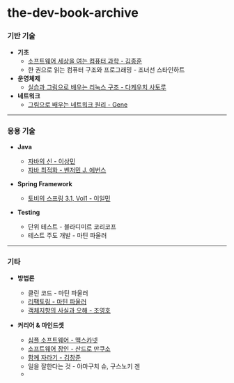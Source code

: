 # the-dev-book-archive


### 기반 기술
- **기초**
	- [소프트웨어 세상을 여는 컴퓨터 과학 - 김종훈](https://github.com/leeho1110/computer-science-opens-the-world-of-software)
	- 한 권으로 읽는 컴퓨터 구조와 프로그래밍 - 조너선 스타인하트
- **운영체제**
	- [실습과 그림으로 배우는 리눅스 구조 - 다케우치 사토루](https://github.com/leeho1110/learn-linux-structure-by-illustration-and-kata)
- **네트워크**
	- [그림으로 배우는 네트워크 원리 - Gene](https://github.com/leeho1110/learn-how-to-network-works-by-illustration)

---

### 응용 기술

- **Java**
	- [자바의 신 - 이상민](https://github.com/leeho1110/godofjava)
	- [자바 최적화 - 벤저민 J. 에번스](https://github.com/leeho1110/optimizing-Java)
- **Spring Framework**
	- [토비의 스프링 3.1, Vol1 - 이일민](https://github.com/leeho1110/tobys-spring-3.1-vol1)

- **Testing**
	- 단위 테스트 - 블라디미르 코리코프
	- 테스트 주도 개발 - 마틴 파울러
---

### 기타

- **방법론**
	- 클린 코드 - 마틴 파울러
	- [리팩토링 - 마틴 파울러](https://github.com/leeho1110/refactoring)
	- [객체지향의 사실과 오해 - 조영호](https://github.com/leeho1110/the-essense-of-object-orientation)

- **커리어 & 마인드셋**
	- [심플 소프트웨어 - 맥스카넷](https://github.com/leeho1110/simple-software)
	- [소프트웨어 장인 - 산드로 만쿠소](https://github.com/leeho1110/the-software-craftsman)
	- [함께 자라기 - 김창준](https://github.com/leeho1110/growing-up-together)
	- 일을 잘한다는 것 - 야마구치 슈, 구스노키 겐
	-
